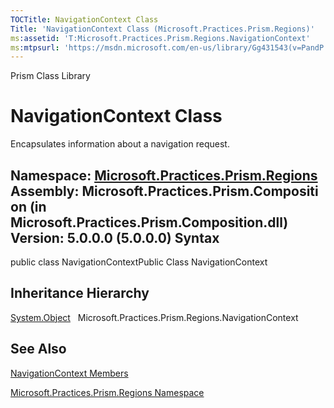 ```yaml
---
TOCTitle: NavigationContext Class
Title: 'NavigationContext Class (Microsoft.Practices.Prism.Regions)'
ms:assetid: 'T:Microsoft.Practices.Prism.Regions.NavigationContext'
ms:mtpsurl: 'https://msdn.microsoft.com/en-us/library/Gg431543(v=PandP.50)'
---
```


Prism Class Library

NavigationContext Class
=======================

Encapsulates information about a navigation request.

**Namespace:** [Microsoft.Practices.Prism.Regions](https://msdn.microsoft.com/n:microsoft.practices.prism.regions)
**Assembly:** Microsoft.Practices.Prism.Composition (in Microsoft.Practices.Prism.Composition.dll) Version: 5.0.0.0 (5.0.0.0)
Syntax
------

<span id="syntaxToggle"></span>public class NavigationContextPublic Class NavigationContext

Inheritance Hierarchy
---------------------

<span id="familyToggle"></span>[System.Object](http://msdn2.microsoft.com/en-us/library/e5kfa45b)
  Microsoft.Practices.Prism.Regions.NavigationContext

See Also
--------


[NavigationContext Members](https://msdn.microsoft.com/allmembers.t:microsoft.practices.prism.regions.navigationcontext)

[Microsoft.Practices.Prism.Regions Namespace](https://msdn.microsoft.com/n:microsoft.practices.prism.regions)
